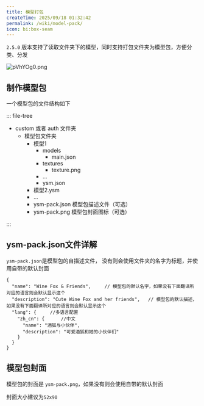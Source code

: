 ```yaml
---
title: 模型打包
createTime: 2025/09/18 01:32:42
permalink: /wiki/model-pack/
icon: bi:box-seam
---
```

`2.5.0` 版本支持了读取文件夹下的模型，同时支持打包文件夹为模型包，方便分类、分发

![pVhYOg0.png](https://s21.ax1x.com/2025/09/18/pVhYOg0.png)

## 制作模型包

一个模型包的文件结构如下

::: file-tree

- custom 或者 auth 文件夹
    - 模型包文件夹
        - 模型1
            - models
                - main.json
            - textures
                - texture.png
            - ...
            - ysm.json
        - 模型2.ysm
        - ...
        - ysm-pack.json 模型包描述文件（可选）
        - ysm-pack.png 模型包封面图标（可选）

:::

## ysm-pack.json文件详解

`ysm-pack.json`是模型包的自描述文件， 没有则会使用文件夹的名字为标题，并使用自带的默认封面

```jsonc title="ysm-pack.json"
{
  "name": "Wine Fox & Friends",     // 模型包的默认名字，如果没有下面翻译所对应的语言则会默认显示这个
  "description": "Cute Wine Fox and her friends",   // 模型包的默认描述，如果没有下面翻译所对应的语言则会默认显示这个
  "lang": {     //多语言配置
    "zh_cn": {      //中文
      "name": "酒狐与小伙伴",
      "description": "可爱酒狐和她的小伙伴们"
    }
  }
}
```

## 模型包封面

模型包的封面是 `ysm-pack.png`，如果没有则会使用自带的默认封面

封面大小建议为`52x90`
